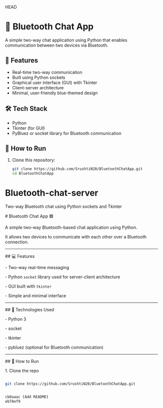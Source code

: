 HEAD
# 🔵 Bluetooth Chat App

A simple two-way chat application using Python that enables communication between two devices via Bluetooth.

## 🚀 Features

- Real-time two-way communication
- Built using Python sockets
- Graphical user interface (GUI) with Tkinter
- Client-server architecture
- Minimal, user-friendly blue-themed design

## 🛠️ Tech Stack

- Python
- Tkinter (for GUI)
- PyBluez or socket library for Bluetooth communication

## 📁 How to Run

1. Clone this repository:
   ```bash
   git clone https://github.com/SrushtiN20/BluetoothChatApp.git
   cd BluetoothChatApp

# Bluetooth-chat-server
Two-way Bluetooth chat using Python sockets and Tkinter

\# Bluetooth Chat App 🟦



A simple two-way Bluetooth-based chat application using Python.  

It allows two devices to communicate with each other over a Bluetooth connection.



---



\## 💻 Features

\- Two-way real-time messaging

\- Python `socket` library used for server-client architecture

\- GUI built with `tkinter`

\- Simple and minimal interface



---



\## 🧰 Technologies Used

\- Python 3

\- socket

\- tkinter

\- pybluez (optional for Bluetooth communication)



---



\## 🚀 How to Run

1\. Clone the repo  

```bash

git clone https://github.com/SrushtiN20/BluetoothChatApp.git


cb0aaac (Add README)
eb78ef9
